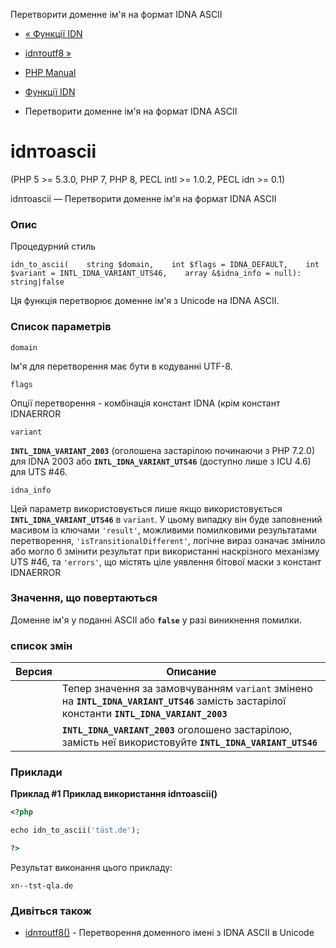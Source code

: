 Перетворити доменне ім'я на формат IDNA ASCII

-   [« Функції IDN](ref.intl.idn.html)
    
-   [idnтоutf8 »](function.idn-to-utf8.html)
    
-   [PHP Manual](index.html)
    
-   [Функції IDN](ref.intl.idn.html)
    
-   Перетворити доменне ім'я на формат IDNA ASCII
    

# idnтоascii

(PHP 5 >= 5.3.0, PHP 7, PHP 8, PECL intl >= 1.0.2, PECL idn >= 0.1)

idnтоascii — Перетворити доменне ім'я на формат IDNA ASCII

### Опис

Процедурний стиль

```methodsynopsis
idn_to_ascii(    string $domain,    int $flags = IDNA_DEFAULT,    int $variant = INTL_IDNA_VARIANT_UTS46,    array &$idna_info = null): string|false
```

Ця функція перетворює доменне ім'я з Unicode на IDNA ASCII.

### Список параметрів

`domain`

Ім'я для перетворення має бути в кодуванні UTF-8.

`flags`

Опції перетворення - комбінація констант IDNA (крім констант IDNAERROR

`variant`

**`INTL_IDNA_VARIANT_2003`** (оголошена застарілою починаючи з PHP 7.2.0) для IDNA 2003 або **`INTL_IDNA_VARIANT_UTS46`** (доступно лише з ICU 4.6) для UTS #46.

`idna_info`

Цей параметр використовується лише якщо використовується **`INTL_IDNA_VARIANT_UTS46`** в `variant`. У цьому випадку він буде заповнений масивом із ключами `'result'`, можливими помилковими результатами перетворення, `'isTransitionalDifferent'`, логічне вираз означає змінило або могло б змінити результат при використанні наскрізного механізму UTS #46, та `'errors'`, що містять ціле уявлення бітової маски з констант IDNAERROR

### Значення, що повертаються

Доменне ім'я у поданні ASCII або **`false`** у разі виникнення помилки.

### список змін

| Версия | Описание                                                                                                                                     |
|--------|----------------------------------------------------------------------------------------------------------------------------------------------|
|        | Тепер значення за замовчуванням `variant` змінено на **`INTL_IDNA_VARIANT_UTS46`** замість застарілої константи **`INTL_IDNA_VARIANT_2003`** |
|        | **`INTL_IDNA_VARIANT_2003`** оголошено застарілою, замість неї використовуйте **`INTL_IDNA_VARIANT_UTS46`**                                  |

### Приклади

**Приклад #1 Приклад використання **idnтоascii()****

```php
<?php

echo idn_to_ascii('täst.de');

?>
```

Результат виконання цього прикладу:

```
xn--tst-qla.de
```

### Дивіться також

-   [idnтоutf8()](function.idn-to-utf8.html) - Перетворення доменного імені з IDNA ASCII в Unicode